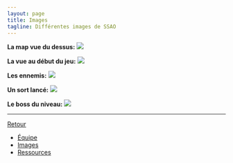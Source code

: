 ```yaml
---
layout: page
title: Images
tagline: Différentes images de SSAO
---
```


**La map vue du dessus:**
![](https://github.com/Wes974/SSAO/raw/master/docs/assets/img/above.png)

**La vue au début du jeu:**
![](https://github.com/Wes974/SSAO/raw/master/docs/assets/img/inside.png)

**Les ennemis:**
![](https://github.com/Wes974/SSAO/raw/master/docs/assets/img/ennemies.png)

**Un sort lancé:**
![](https://github.com/Wes974/SSAO/raw/master/docs/assets/img/spell.png)

**Le boss du niveau:**
![](https://github.com/Wes974/SSAO/raw/master/docs/assets/img/boss.png)

---

[Retour](../index.html)

 - [Équipe](./equipe.html)
 - [Images](./images.html)
 - [Ressources](./ressources.html)
